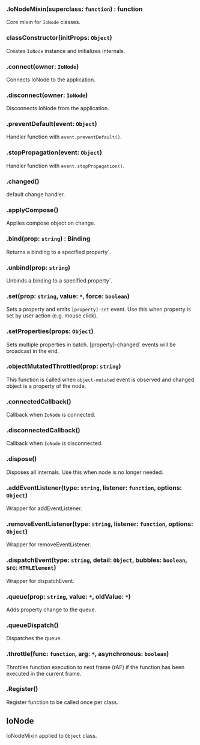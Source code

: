 ### .IoNodeMixin(superclass: `function`) : function

Core mixin for `IoNode` classes.

### classConstructor(initProps: `Object`)

Creates `IoNode` instance and initializes internals.

### .connect(owner: `IoNode`)

Connects IoNode to the application.

### .disconnect(owner: `IoNode`)

Disconnects IoNode from the application.

### .preventDefault(event: `Object`)

Handler function with `event.preventDefault()`.

### .stopPropagation(event: `Object`)

Handler function with `event.stopPropagation()`.

### .changed()

default change handler.

### .applyCompose()

Applies compose object on change.

### .bind(prop: `string`) : Binding

Returns a binding to a specified property`.

### .unbind(prop: `string`)

Unbinds a binding to a specified property`.

### .set(prop: `string`, value: `*`, force: `boolean`)

Sets a property and emits `[property]-set` event.
Use this when property is set by user action (e.g. mouse click).

### .setProperties(props: `Object`)

Sets multiple properties in batch.
[property]-changed` events will be broadcast in the end.

### .objectMutatedThrottled(prop: `string`)

This function is called when `object-mutated` event is observed
and changed object is a property of the node.

### .connectedCallback()

Callback when `IoNode` is connected.

### .disconnectedCallback()

Callback when `IoNode` is disconnected.

### .dispose()

Disposes all internals.
Use this when node is no longer needed.

### .addEventListener(type: `string`, listener: `function`, options: `Object`)

Wrapper for addEventListener.

### .removeEventListener(type: `string`, listener: `function`, options: `Object`)

Wrapper for removeEventListener.

### .dispatchEvent(type: `string`, detail: `Object`, bubbles: `boolean`, src: `HTMLElement`)

Wrapper for dispatchEvent.

### .queue(prop: `string`, value: `*`, oldValue: `*`)

Adds property change to the queue.

### .queueDispatch()

Dispatches the queue.

### .throttle(func: `function`, arg: `*`, asynchronous: `boolean`)

Throttles function execution to next frame (rAF) if the function has been executed in the current frame.

### .Register()

Register function to be called once per class.

## IoNode

IoNodeMixin applied to `Object` class.

